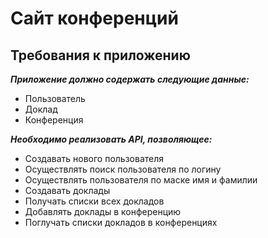 # Сайт конференций

## Требования к приложению

***Приложение должно содержать следующие данные:***
+ Пользователь
+ Доклад
+ Конференция

***Необходимо реализовать API, позволяющее:***

- Создавать нового пользователя
- Осуществлять поиск пользователя по логину
- Осуществлять пользователя по маске имя и фамилии
- Создавать доклады
- Получать списки всех докладов
- Добавлять доклады в конференцию
- Поглучать списки докладов в конференциях
